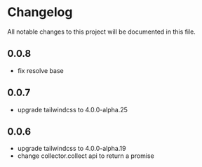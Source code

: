 # Changelog

All notable changes to this project will be documented in this file.

## 0.0.8

- fix resolve base

## 0.0.7

- upgrade tailwindcss to 4.0.0-alpha.25

## 0.0.6

- upgrade tailwindcss to 4.0.0-alpha.19
- change collector.collect api to return a promise